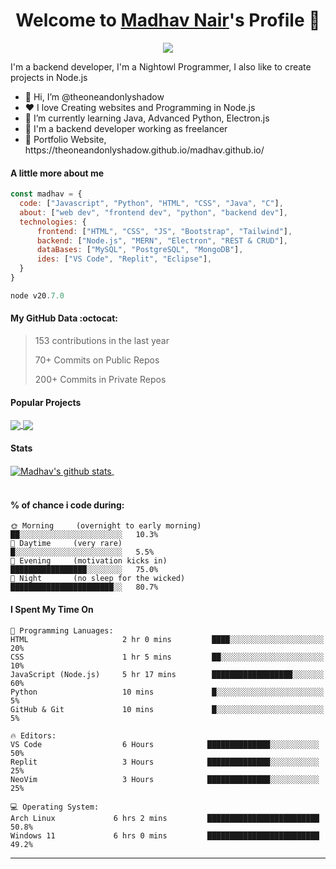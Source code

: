 <p align="center">
  <h1 align="center">Welcome to <a href="https://github.com/theoneandonlyshadow">Madhav Nair</a>'s Profile 👋</h1>
</p>
<p align="center">
  <a align="center" href="https://github.com/DenverCoder1/readme-typing-svg"><img src="https://readme-typing-svg.herokuapp.com?&font=IBM+Plex+Sans&color=F72EE2&size=25&lines=Welcome+to+my+GitHub+Profile!;I'm+a+Back+end+developer;I'm+the+best+programmer+out+there;I'm+a+Node.js+developer;My+resume+is+down+below!;" /></a>
</p>
<p>I'm a backend developer, I'm a Nightowl Programmer, I also like to create projects in Node.js</p>
<img align="right" src="">
<ul>
  <li>👋 Hi, I’m @theoneandonlyshadow</li>
  <li>❤️ I love Creating websites and Programming in Node.js</li>
  <li>🌱 I’m currently learning Java, Advanced Python, Electron.js</li>
  <li>💼 I'm a backend developer working as freelancer</li>
  <li>🧐 Portfolio Website, https://theoneandonlyshadow.github.io/madhav.github.io/</li>
</ul>

#### A little more about me
```javascript
const madhav = {
  code: ["Javascript", "Python", "HTML", "CSS", "Java", "C"],
  about: ["web dev", "frontend dev", "python", "backend dev"],
  technologies: {
      frontend: ["HTML", "CSS", "JS", "Bootstrap", "Tailwind"],
      backend: ["Node.js", "MERN", "Electron", "REST & CRUD"],
      dataBases: ["MySQL", "PostgreSQL", "MongoDB"],
      ides: ["VS Code", "Replit", "Eclipse"],
  }
}

node v20.7.0
```

#### My GitHub Data :octocat:
>  153 contributions in the last year 
 > 
>  70+ Commits on Public Repos
 > 
>  200+ Commits in Private Repos
 > 

#### Popular Projects
<a href="https://github.com/theoneandonlyshadow/OurSpace">
  <!-- Change the `github-readme-stats.anuraghazra1.vercel.app` to `github-readme-stats.vercel.app`  -->
  <img align="center" src="https://github.com/theoneandonlyshadow/OurSpace" />
</a>    
<a href="https://github.com/theoneandonlyshadow/Task-Management-API">
  <!-- Change the `github-readme-stats.anuraghazra1.vercel.app` to `github-readme-stats.vercel.app`  -->
  <img align="center" src="https://github.com/theoneandonlyshadow/Task-Management-API"/>
</a>

#### Stats
<a href="https://github.com/theoneandonlyshadow/github-readme-stats">
  <img align="center" src="" alt="Madhav's github stats" />
</a>
<a href="https://github.com/theoneandonlyshadow/github-readme-stats">
  <!-- Change the `github-readme-stats.anuraghazra1.vercel.app` to `github-readme-stats.vercel.app`  -->
  <img align="center" src="" />
</a>
<br />
<br />

#### % of chance i code during:
```text
🌞 Morning     (overnight to early morning)    ██░░░░░░░░░░░░░░░░░░░░░░░   10.3% 
🌆 Daytime     (very rare)                     █░░░░░░░░░░░░░░░░░░░░░░░░   5.5% 
🌃 Evening     (motivation kicks in)           █████████████████░░░░░░░░   75.0% 
🌙 Night       (no sleep for the wicked)       ███████████████████████░░   80.7%
```

#### I Spent My Time On
```text
💬 Programming Lanuages:
HTML                     2 hr 0 mins         ████░░░░░░░░░░░░░░░░░░░░░   20%
CSS                      1 hr 5 mins         ██░░░░░░░░░░░░░░░░░░░░░░░   10%
JavaScript (Node.js)     5 hr 17 mins        ██████████████████░░░░░░░   60%  
Python                   10 mins             █░░░░░░░░░░░░░░░░░░░░░░░░   5% 
GitHub & Git             10 mins             █░░░░░░░░░░░░░░░░░░░░░░░░   5%

🔥 Editors:
VS Code                  6 Hours            ██████████████░░░░░░░░░░░   50% 
Replit                   3 Hours            ██████████████░░░░░░░░░░░   25%
NeoVim                   3 Hours            ██████████████░░░░░░░░░░░   25%

💻 Operating System:
Arch Linux             6 hrs 2 mins         █████████████████████████   50.8%
Windows 11             6 hrs 0 mins         █████████████████████████   49.2%
```
------
<!-- resume here?
